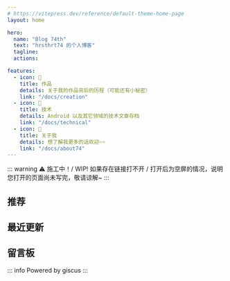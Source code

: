 ```yaml
---
# https://vitepress.dev/reference/default-theme-home-page
layout: home

hero:
  name: "Blog 74th"
  text: "hrsthrt74 的个人博客"
  tagline: 
  actions:

features:
  - icon: 👀
    title: 作品
    details: 关于我的作品背后的历程（可能还有小秘密）
    link: "/docs/creation"
  - icon: 🧐
    title: 技术
    details: Android 以及其它领域的技术文章存档
    link: "/docs/technical"
  - icon: 🤗
    title: 关于我
    details: 想了解我更多的话欢迎~~
    link: "/docs/about74"
---
```


::: warning ⚠️ 施工中！/ WIP!
如果存在链接打不开 / 打开后为空屏的情况，说明您打开的页面尚未写完，敬请谅解~
:::

## 推荐

<div class="article-cards-container">
  <ArticleCard
    image="https://raw.githubusercontent.com/hrsthrt74/create_mod_meme_stickers/main/%E5%A4%B4%E5%9B%BE.png"
    link="https://github.com/hrsthrt74/create_mod_meme_stickers"
    title="机械动力 MEME 贴纸"
    description="Ver. 2.0 现已更新"
  />
  <ArticleCard
    image="https://raw.githubusercontent.com/hrsthrt74/WF2-for-astrobox/refs/heads/main/cover.png"
    link="/docs/creation/watchface/WF2"
    title="表盘 WF2"
    description="为啥右边的进度条只留一半"
  />
  <ArticleCard
    image="https://raw.githubusercontent.com/hrsthrt74/banDS-for-astrobox/refs/heads/main/cover.png"
    link="/docs/creation/watchface/banDS"
    title="表盘 banDS"
    description="为了还原感觉很 NB 的 NDS UI 而做的表盘"
  />
</div>

## 最近更新

<div class="article-cards-container">
  <ArticleCard
    image="/doc/creation/pic/CUST MC.svg"
    link=""
    title="VTuber 风 CUST MC Logo"
    description="当 MC 社团变得可爱起来"
  />
  <ArticleCard
    image="https://raw.githubusercontent.com/hrsthrt74/create_mod_meme_stickers/main/%E5%A4%B4%E5%9B%BE.png"
    link="https://github.com/hrsthrt74/create_mod_meme_stickers"
    title="机械动力 MEME 贴纸"
    description="Ver. 2.0 头图"
  />
  <ArticleCard
    image="/doc/creation/pic/文字背屏壁纸 Pro.png"
    link=""
    title="文字背屏壁纸 for Xiaomi 17 Pro"
    description="网友：比市场部会宣传"
  />
</div>

## 留言板
::: info Powered by giscus
<Giscus />
:::